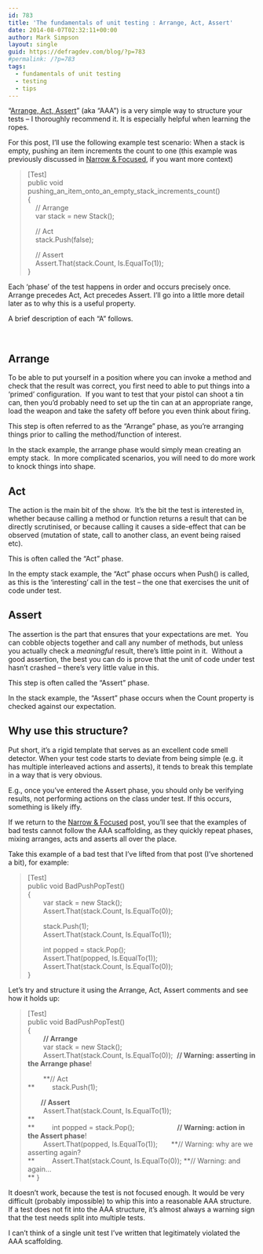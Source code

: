 ```yaml
---
id: 783
title: 'The fundamentals of unit testing : Arrange, Act, Assert'
date: 2014-08-07T02:32:11+00:00
author: Mark Simpson
layout: single
guid: https://defragdev.com/blog/?p=783
#permalink: /?p=783
tags:
  - fundamentals of unit testing
  - testing
  - tips
---
```

“[Arrange, Act, Assert](http://c2.com/cgi/wiki?ArrangeActAssert)” (aka “AAA”) is a very simple way to structure your tests – I thoroughly recommend it. It is especially helpful when learning the ropes.

For this post, I’ll use the following example test scenario: When a stack is empty, pushing an item increments the count to one (this example was previously discussed in [Narrow & Focused](?p=698), if you want more context)

> [Test]  
> public void pushing\_an\_item\_onto\_an\_empty\_stack\_increments\_count()  
> {  
> &#160;&#160;&#160; // Arrange  
> &#160;&#160;&#160; var stack = new Stack<bool>(); 
> 
> &#160;&#160;&#160; // Act  
> &#160;&#160;&#160; stack.Push(false); 
> 
> &#160;&#160;&#160; // Assert  
> &#160;&#160;&#160; Assert.That(stack.Count, Is.EqualTo(1));&#160;&#160;&#160;  
> }

Each ‘phase’ of the test happens in order and occurs precisely once. Arrange precedes Act, Act precedes Assert. I’ll go into a little more detail later as to why this is a useful property.

A brief description of each “A” follows.

<!--more-->

&#160;

## Arrange

To be able to put yourself in a position where you can invoke a method and check that the result was correct, you first need to able to put things into a ‘primed’ configuration.&#160; If you want to test that your pistol can shoot a tin can, then you’d probably need to set up the tin can at an appropriate range, load the weapon and take the safety off before you even think about firing.

This step is often referred to as the “Arrange” phase, as you’re arranging things prior to calling the method/function of interest.

In the stack example, the arrange phase would simply mean creating an empty stack.&#160; In more complicated scenarios, you will need to do more work to knock things into shape.

## Act

The action is the main bit of the show.&#160; It’s the bit the test is interested in, whether because calling a method or function returns a result that can be directly scrutinised, or because calling it causes a side-effect that can be observed (mutation of state, call to another class, an event being raised etc).&#160; 

This is often called the “Act” phase.

In the empty stack example, the “Act” phase occurs when Push() is called, as this is the ‘interesting’ call in the test – the one that exercises the unit of code under test.

## Assert

The assertion is the part that ensures that your expectations are met.&#160; You can cobble objects together and call any number of methods, but unless you actually check a _meaningful_ result, there’s little point in it.&#160; Without a good assertion, the best you can do is prove that the unit of code under test hasn’t crashed – there’s very little value in this.

This step is often called the “Assert” phase.

In the stack example, the “Assert” phase occurs when the Count property is checked against our expectation.

## Why use this structure?

Put short, it’s a rigid template that serves as an excellent code smell detector. When your test code starts to deviate from being simple (e.g. it has multiple interleaved actions and asserts), it tends to break this template in a way that is very obvious. 

E.g., once you’ve entered the Assert phase, you should only be verifying results, not performing actions on the class under test. If this occurs, something is likely iffy.

If we return to the [Narrow & Focused](?p=698) post, you’ll see that the examples of bad tests cannot follow the AAA scaffolding, as they quickly repeat phases, mixing arranges, acts and asserts all over the place.

Take this example of a bad test that I’ve lifted from that post (I’ve shortened a bit), for example:

> [Test]  
> public void BadPushPopTest()  
> {  
> &#160;&#160;&#160;&#160;&#160;&#160;&#160; var stack = new Stack<int>();  
> &#160;&#160;&#160;&#160;&#160;&#160;&#160; Assert.That(stack.Count, Is.EqualTo(0)); 
> 
> &#160;&#160;&#160;&#160;&#160;&#160;&#160; stack.Push(1);  
> &#160;&#160;&#160;&#160;&#160;&#160;&#160; Assert.That(stack.Count, Is.EqualTo(1));&#160; 
> 
> &#160;&#160;&#160;&#160;&#160;&#160;&#160; int popped = stack.Pop();  
> &#160;&#160;&#160;&#160;&#160;&#160;&#160; Assert.That(popped, Is.EqualTo(1));&#160;  
> &#160;&#160;&#160;&#160;&#160;&#160;&#160; Assert.That(stack.Count, Is.EqualTo(0));  
> }

Let’s try and structure it using the Arrange, Act, Assert comments and see how it holds up:

> [Test]  
> public void BadPushPopTest()  
> {&#160;  
> &#160;&#160;&#160;&#160;&#160;&#160;&#160; **// Arrange**  
> &#160;&#160;&#160;&#160;&#160;&#160;&#160; var stack = new Stack<int>();  
> &#160;&#160;&#160;&#160;&#160;&#160;&#160; Assert.That(stack.Count, Is.EqualTo(0));&#160; **// Warning: asserting in the Arrange phase**!
> 
> &#160;&#160;&#160;&#160;&#160;&#160;&#160; **// Act  
>** &#160;&#160;&#160;&#160;&#160;&#160;&#160; stack.Push(1); 
> 
> **&#160;&#160;&#160;&#160;&#160;&#160;&#160; // Assert**  
> &#160;&#160;&#160;&#160;&#160;&#160;&#160; Assert.That(stack.Count, Is.EqualTo(1));&#160;  
>        **  
>** &#160;&#160;&#160;&#160;&#160;&#160;&#160; int popped = stack.Pop();&#160;&#160;&#160;&#160;&#160;&#160;&#160;&#160;&#160;&#160;&#160;&#160;&#160;&#160;&#160;&#160;&#160;&#160;&#160;&#160;&#160; **// Warning: action in the Assert phase**!  
> &#160;&#160;&#160;&#160;&#160;&#160;&#160; Assert.That(popped, Is.EqualTo(1));&#160;&#160;&#160;&#160;&#160;&#160; **// Warning: why are we asserting again?  
>** &#160;&#160;&#160;&#160;&#160;&#160;&#160; Assert.That(stack.Count, Is.EqualTo(0)); **// Warning: and again&#8230;  
>** }

It doesn’t work, because the test is not focused enough. It would be very difficult (probably impossible) to whip this into a reasonable AAA structure. If a test does not fit into the AAA structure, it’s almost always a warning sign that the test needs split into multiple tests. 

I can’t think of a single unit test I’ve written that legitimately violated the AAA scaffolding.